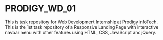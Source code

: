 # PRODIGY_WD_01
This is task repository for Web Development Internship at Prodigy InfoTech. This is the 1st task repository of a Responsive Landing Page with interactive navbar menu with other features using HTML, CSS, JavaScript and jQuery.
